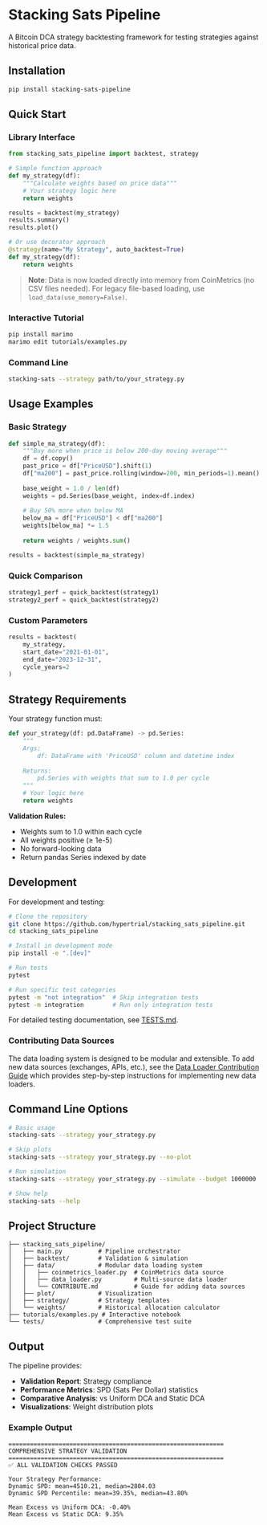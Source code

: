 # Stacking Sats Pipeline

A Bitcoin DCA strategy backtesting framework for testing strategies against historical price data.

## Installation

```bash
pip install stacking-sats-pipeline
```

## Quick Start

### Library Interface

```python
from stacking_sats_pipeline import backtest, strategy

# Simple function approach
def my_strategy(df):
    """Calculate weights based on price data"""
    # Your strategy logic here
    return weights

results = backtest(my_strategy)
results.summary()
results.plot()

# Or use decorator approach
@strategy(name="My Strategy", auto_backtest=True)
def my_strategy(df):
    return weights
```

> **Note**: Data is now loaded directly into memory from CoinMetrics (no CSV files needed). For legacy file-based loading, use `load_data(use_memory=False)`.

### Interactive Tutorial

```bash
pip install marimo
marimo edit tutorials/examples.py
```

### Command Line

```bash
stacking-sats --strategy path/to/your_strategy.py
```

## Usage Examples

### Basic Strategy

```python
def simple_ma_strategy(df):
    """Buy more when price is below 200-day moving average"""
    df = df.copy()
    past_price = df["PriceUSD"].shift(1)
    df["ma200"] = past_price.rolling(window=200, min_periods=1).mean()
    
    base_weight = 1.0 / len(df)
    weights = pd.Series(base_weight, index=df.index)
    
    # Buy 50% more when below MA
    below_ma = df["PriceUSD"] < df["ma200"]
    weights[below_ma] *= 1.5
    
    return weights / weights.sum()

results = backtest(simple_ma_strategy)
```

### Quick Comparison

```python
strategy1_perf = quick_backtest(strategy1)
strategy2_perf = quick_backtest(strategy2)
```

### Custom Parameters

```python
results = backtest(
    my_strategy,
    start_date="2021-01-01",
    end_date="2023-12-31",
    cycle_years=2
)
```

## Strategy Requirements

Your strategy function must:

```python
def your_strategy(df: pd.DataFrame) -> pd.Series:
    """
    Args:
        df: DataFrame with 'PriceUSD' column and datetime index
        
    Returns:
        pd.Series with weights that sum to 1.0 per cycle
    """
    # Your logic here
    return weights
```

**Validation Rules:**
- Weights sum to 1.0 within each cycle
- All weights positive (≥ 1e-5)
- No forward-looking data
- Return pandas Series indexed by date

## Development

For development and testing:

```bash
# Clone the repository
git clone https://github.com/hypertrial/stacking_sats_pipeline.git
cd stacking_sats_pipeline

# Install in development mode
pip install -e ".[dev]"

# Run tests
pytest

# Run specific test categories
pytest -m "not integration"  # Skip integration tests
pytest -m integration        # Run only integration tests
```

For detailed testing documentation, see [TESTS.md](tests/TESTS.md).

### Contributing Data Sources

The data loading system is designed to be modular and extensible. To add new data sources (exchanges, APIs, etc.), see the [Data Loader Contribution Guide](stacking_sats_pipeline/data/CONTRIBUTE.md) which provides step-by-step instructions for implementing new data loaders.

## Command Line Options

```bash
# Basic usage
stacking-sats --strategy your_strategy.py

# Skip plots
stacking-sats --strategy your_strategy.py --no-plot

# Run simulation
stacking-sats --strategy your_strategy.py --simulate --budget 1000000

# Show help
stacking-sats --help
```

## Project Structure

```
├── stacking_sats_pipeline/
│   ├── main.py          # Pipeline orchestrator
│   ├── backtest/        # Validation & simulation
│   ├── data/            # Modular data loading system
│   │   ├── coinmetrics_loader.py  # CoinMetrics data source
│   │   ├── data_loader.py         # Multi-source data loader
│   │   └── CONTRIBUTE.md          # Guide for adding data sources
│   ├── plot/            # Visualization
│   ├── strategy/        # Strategy templates
│   └── weights/         # Historical allocation calculator
├── tutorials/examples.py # Interactive notebook
└── tests/               # Comprehensive test suite
```

## Output

The pipeline provides:
- **Validation Report**: Strategy compliance
- **Performance Metrics**: SPD (Sats Per Dollar) statistics
- **Comparative Analysis**: vs Uniform DCA and Static DCA
- **Visualizations**: Weight distribution plots

### Example Output
```
============================================================
COMPREHENSIVE STRATEGY VALIDATION
============================================================
✅ ALL VALIDATION CHECKS PASSED

Your Strategy Performance:
Dynamic SPD: mean=4510.21, median=2804.03
Dynamic SPD Percentile: mean=39.35%, median=43.80%

Mean Excess vs Uniform DCA: -0.40%
Mean Excess vs Static DCA: 9.35%
```